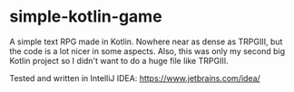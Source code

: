 # simple-kotlin-game
A simple text RPG made in Kotlin. Nowhere near as dense as TRPGIII, but the code is a lot nicer in some aspects. Also, this was only my second big Kotlin project so I didn't want to do a huge file like TRPGIII.

Tested and written in IntelliJ IDEA: https://www.jetbrains.com/idea/ 
